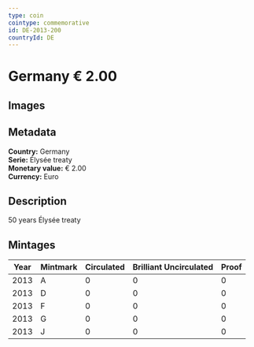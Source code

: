 ```yaml
---
type: coin
cointype: commemorative
id: DE-2013-200
countryId: DE
---
```


# Germany € 2.00

## Images


## Metadata

**Country:** Germany\
**Serie:** Élysée treaty\
**Monetary value:** € 2.00\
**Currency:** Euro

## Description
50 years Élysée treaty

## Mintages

| Year | Mintmark | Circulated | Brilliant Uncirculated | Proof |
| ---- | -------- | ---------- | ---------------------- | ----- |
| 2013 | A | 0| 0 | 0 |
| 2013 | D | 0| 0 | 0 |
| 2013 | F | 0| 0 | 0 |
| 2013 | G | 0| 0 | 0 |
| 2013 | J | 0| 0 | 0 |
